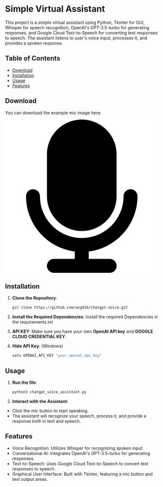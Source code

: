 # Simple Virtual Assistant

This project is a simple virtual assistant using Python, Tkinter for GUI, Whisper for speech recognition, OpenAI's GPT-3.5-turbo for generating responses, and Google Cloud Text-to-Speech for converting text responses to speech. The assistant listens to user's voice input, processes it, and provides a spoken response.

## Table of Contents
- [Download](#download)
- [Installation](#installation)
- [Usage](#usage)
- [Features](#features)

## Download
You can download the example mic image here: 

![Download the Image](/mic1.png)

## Installation
1. **Clone the Repository**:
   ```bash
   git clone https://github.com/ang916/chatgpt-voice.git

2. **Install the Required Dependencies**: Install the required Dependencies in the requirements.txt

3. **API KEY**: Make sure you have your own **OpenAI API key** and **GOOGLE CLOUD CREDENTIAL KEY**.

4. **Hide API Key**: (Windows)
   ```bash
   setx OPENAI_API_KEY "your_openai_api_key"

## Usage

1. **Run the file**:
   ```bash
   python3 chatgpt_voice_assistant.py
   
2. **Interact with the Assistant**:
-   Click the mic button to start speaking.
-   The assistant will recognize your speech, process it, and provide a response both in text and speech.

##  Features
-   Voice Recognition: Utilizes Whisper for recognizing spoken input.
-   Conversational AI: Integrates OpenAI's GPT-3.5-turbo for generating responses.
-   Text-to-Speech: Uses Google Cloud Text-to-Speech to convert text responses to speech.
-   Graphical User Interface: Built with Tkinter, featuring a mic button and text output areas.
